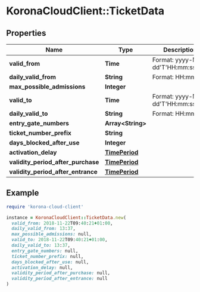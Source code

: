 # KoronaCloudClient::TicketData

## Properties

| Name | Type | Description | Notes |
| ---- | ---- | ----------- | ----- |
| **valid_from** | **Time** | Format: yyyy-MM-dd&#39;T&#39;HH:mm:ssXXX | [optional] |
| **daily_valid_from** | **String** | Format: HH:mm:ss | [optional] |
| **max_possible_admissions** | **Integer** |  | [optional] |
| **valid_to** | **Time** | Format: yyyy-MM-dd&#39;T&#39;HH:mm:ssXXX | [optional] |
| **daily_valid_to** | **String** | Format: HH:mm:ss | [optional] |
| **entry_gate_numbers** | **Array&lt;String&gt;** |  | [optional] |
| **ticket_number_prefix** | **String** |  | [optional] |
| **days_blocked_after_use** | **Integer** |  | [optional] |
| **activation_delay** | [**TimePeriod**](TimePeriod.md) |  | [optional] |
| **validity_period_after_purchase** | [**TimePeriod**](TimePeriod.md) |  | [optional] |
| **validity_period_after_entrance** | [**TimePeriod**](TimePeriod.md) |  | [optional] |

## Example

```ruby
require 'korona-cloud-client'

instance = KoronaCloudClient::TicketData.new(
  valid_from: 2018-11-22T09:40:21+01:00,
  daily_valid_from: 13:37,
  max_possible_admissions: null,
  valid_to: 2018-11-22T09:40:21+01:00,
  daily_valid_to: 13:37,
  entry_gate_numbers: null,
  ticket_number_prefix: null,
  days_blocked_after_use: null,
  activation_delay: null,
  validity_period_after_purchase: null,
  validity_period_after_entrance: null
)
```

